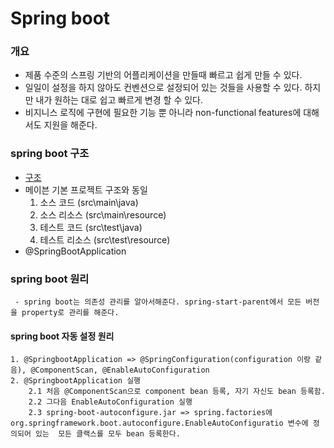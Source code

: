 # Spring boot

### 개요
 - 제품 수준의 스프링 기반의 어플리케이션을 만들때 빠르고 쉽게 만들 수 있다.
 - 일일이 설정을 하지 않아도 컨벤션으로 설정되어 있는 것들을 사용할 수 있다. 하지만 내가 원하는 대로 쉽고 빠르게 변경 할 수 있다.
 - 비지니스 로직에 구현에 필요한 기능 뿐 아니라 non-functional features에 대해서도 지원을 해준다.
 

### spring boot 구조

 - [구조](https://docs.spring.io/spring-boot/docs/current/reference/htmlsingle/#using-boot-structuring-your-code)
 - 메이븐 기본 프로젝트 구조와 동일
 	1. 소스 코드 (src\main\java)
 	2. 소스 리소스 (src\main\resource)
 	3. 테스트 코드 (src\test\java)
	4. 테스트 리소스 (src\test\resource)
 - @SpringBootApplication
 
 
### spring boot 원리
	 - spring boot는 의존성 관리를 알아서해준다. spring-start-parent에서 모든 버전을 property로 관리를 해준다.


#### spring boot 자동 설정 원리
	1. @SpringbootApplication => @SpringConfiguration(configuration 이랑 같음), @ComponentScan, @EnableAutoConfiguration
	2. @SpringbootApplication 실행
		2.1 처음 @ComponentScan으로 component bean 등록, 자기 자신도 bean 등록함.
		2.2 그다음 EnableAutoConfiguration 실행
		2.3 spring-boot-autoconfigure.jar => spring.factories에 org.springframework.boot.autoconfigure.EnableAutoConfiguratio 변수에 정의되어 있는  모든 클랙스를 모두 bean 등록한다.
	
		

